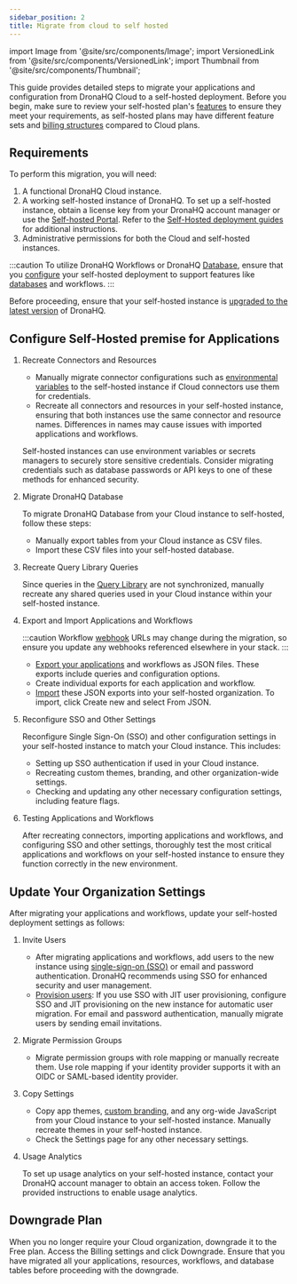 ```yaml
---
sidebar_position: 2
title: Migrate from cloud to self hosted
---
```

import Image from '@site/src/components/Image';
import VersionedLink from '@site/src/components/VersionedLink';
import Thumbnail from '@site/src/components/Thumbnail';

This guide provides detailed steps to migrate your applications and configuration from DronaHQ Cloud to a self-hosted deployment. Before you begin, make sure to review your self-hosted plan's [features](https://www.dronahq.com/pricing/) to ensure they meet your requirements, as self-hosted plans may have different feature sets and [billing structures](../../../org-management/billing/) compared to Cloud plans.

## Requirements

To perform this migration, you will need:

1. A functional DronaHQ Cloud instance.
2. A working self-hosted instance of DronaHQ. To set up a self-hosted instance, obtain a license key from your DronaHQ account manager or use the [Self-hosted Portal](https://www.dronahq.com/self-hosted/). Refer to the [Self-Hosted deployment guides](.././readme.md) for additional instructions.
3. Administrative permissions for both the Cloud and self-hosted instances.

:::caution
To utilize DronaHQ Workflows or DronaHQ [Database](../../databases/), ensure that you [configure](../../deployment-options/local-machine) your self-hosted deployment to support features like [databases](../configure-external-databases.md) and workflows.
:::

Before proceeding, ensure that your self-hosted instance is [upgraded to the latest version](../../update-dronahq-to-latest/) of DronaHQ. 

## Configure Self-Hosted premise for Applications

1. Recreate Connectors and Resources

   - Manually migrate connector configurations such as [environmental variables](../environment-variables.md) to the self-hosted instance if Cloud connectors use them for credentials.
   - Recreate all connectors and resources in your self-hosted instance, ensuring that both instances use the same connector and resource names. Differences in names may cause issues with imported applications and workflows.

   Self-hosted instances can use environment variables or secrets managers to securely store sensitive credentials. Consider migrating credentials such as database passwords or API keys to one of these methods for enhanced security.

2. Migrate DronaHQ Database

   To migrate DronaHQ Database from your Cloud instance to self-hosted, follow these steps:

   - Manually export tables from your Cloud instance as CSV files.
   - Import these CSV files into your self-hosted database.

3. Recreate Query Library Queries

   Since queries in the [Query Library](../../../binding-data/data-queries/dronahq-query-language/) are not synchronized, manually recreate any shared queries used in your Cloud instance within your self-hosted instance.

4. Export and Import Applications and Workflows

   :::caution 
   Workflow [webhook](../../../automations-webhook/) URLs may change during the migration, so ensure you update any webhooks referenced elsewhere in your stack.
   :::

   - [Export your applications](../../../building-apps-concepts/migrating-apps-between-accounts/#export-application) and workflows as JSON files. These exports include queries and configuration options.
   - Create individual exports for each application and workflow.
   - [Import](../../../building-apps-concepts/migrating-apps-between-accounts/#import-application) these JSON exports into your self-hosted organization. To import, click Create new and select From JSON.

5. Reconfigure SSO and Other Settings

   Reconfigure Single Sign-On (SSO) and other configuration settings in your self-hosted instance to match your Cloud instance. This includes:

   - Setting up SSO authentication if used in your Cloud instance.
   - Recreating custom themes, branding, and other organization-wide settings.
   - Checking and updating any other necessary configuration settings, including feature flags.

6. Testing Applications and Workflows

   After recreating connectors, importing applications and workflows, and configuring SSO and other settings, thoroughly test the most critical applications and workflows on your self-hosted instance to ensure they function correctly in the new environment.


## Update Your Organization Settings

After migrating your applications and workflows, update your self-hosted deployment settings as follows:

1. Invite Users

   - After migrating applications and workflows, add users to the new instance using [single-sign-on (SSO)](../../../sso/configuring-sso-with-saml) or email and password authentication. DronaHQ recommends using SSO for enhanced security and user management.
   - [Provision users](../../../user-management/adding-users-to-your-account/): If you use SSO with JIT user provisioning, configure SSO and JIT provisioning on the new instance for automatic user migration. For email and password authentication, manually migrate users by sending email invitations.

2. Migrate Permission Groups

   - Migrate permission groups with role mapping or manually recreate them. Use role mapping if your identity provider supports it with an OIDC or SAML-based identity provider.

3. Copy Settings

   - Copy app themes, [custom branding](../../../org-management/set-up-branding/), and any org-wide JavaScript from your Cloud instance to your self-hosted instance. Manually recreate themes in your self-hosted instance.
   - Check the Settings page for any other necessary settings.

4. Usage Analytics

   To set up usage analytics on your self-hosted instance, contact your DronaHQ account manager to obtain an access token. Follow the provided instructions to enable usage analytics.

## Downgrade Plan

When you no longer require your Cloud organization, downgrade it to the Free plan. Access the Billing settings and click Downgrade. Ensure that you have migrated all your applications, resources, workflows, and database tables before proceeding with the downgrade.